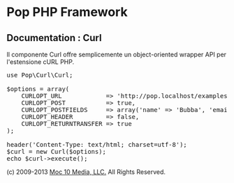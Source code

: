 Pop PHP Framework
=================

Documentation : Curl
--------------------

Il componente Curl offre semplicemente un object-oriented wrapper API per l'estensione cURL PHP.

<pre>
use Pop\Curl\Curl;

$options = array(
    CURLOPT_URL            => 'http://pop.localhost/examples/curl/curl-process.php',
    CURLOPT_POST           => true,
    CURLOPT_POSTFIELDS     => array('name' => 'Bubba', 'email' => 'bubba@hotmail.com'),
    CURLOPT_HEADER         => false,
    CURLOPT_RETURNTRANSFER => true
);

header('Content-Type: text/html; charset=utf-8');
$curl = new Curl($options);
echo $curl->execute();
</pre>

(c) 2009-2013 [Moc 10 Media, LLC.](http://www.moc10media.com) All Rights Reserved.

